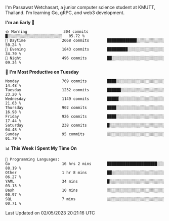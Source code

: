 
I'm Passawat Wetchasart, a junior computer science student at KMUTT, Thailand. I'm learning Go, gRPC, and web3 development.



<!--START_SECTION:waka-->
**I'm an Early 🐤** 

```text
🌞 Morning                304 commits         █░░░░░░░░░░░░░░░░░░░░░░░░   05.72 % 
🌆 Daytime                2668 commits        █████████████░░░░░░░░░░░░   50.24 % 
🌃 Evening                1843 commits        █████████░░░░░░░░░░░░░░░░   34.70 % 
🌙 Night                  496 commits         ██░░░░░░░░░░░░░░░░░░░░░░░   09.34 % 
```
📅 **I'm Most Productive on Tuesday** 

```text
Monday                   769 commits         ████░░░░░░░░░░░░░░░░░░░░░   14.48 % 
Tuesday                  1232 commits        ██████░░░░░░░░░░░░░░░░░░░   23.20 % 
Wednesday                1149 commits        █████░░░░░░░░░░░░░░░░░░░░   21.63 % 
Thursday                 902 commits         ████░░░░░░░░░░░░░░░░░░░░░   16.98 % 
Friday                   926 commits         ████░░░░░░░░░░░░░░░░░░░░░   17.44 % 
Saturday                 238 commits         █░░░░░░░░░░░░░░░░░░░░░░░░   04.48 % 
Sunday                   95 commits          ░░░░░░░░░░░░░░░░░░░░░░░░░   01.79 % 
```


📊 **This Week I Spent My Time On** 

```text
💬 Programming Languages: 
Go                       16 hrs 2 mins       ██████████████████████░░░   88.19 % 
Other                    1 hr 8 mins         ██░░░░░░░░░░░░░░░░░░░░░░░   06.27 % 
YAML                     34 mins             █░░░░░░░░░░░░░░░░░░░░░░░░   03.13 % 
Bash                     10 mins             ░░░░░░░░░░░░░░░░░░░░░░░░░   00.97 % 
SQL                      7 mins              ░░░░░░░░░░░░░░░░░░░░░░░░░   00.71 % 
```


 Last Updated on 02/05/2023 20:21:16 UTC
<!--END_SECTION:waka-->

<!--
**markpassawat/markpassawat** is a ✨ _special_ ✨ repository because its `README.md` (this file) appears on your GitHub profile.

Here are some ideas to get you started:

- 🔭 I’m currently working on ...
- 🌱 I’m currently learning ...
- 👯 I’m looking to collaborate on ...
- 🤔 I’m looking for help with ...
- 💬 Ask me about ...
- 📫 How to reach me: ...
- 😄 Pronouns: He/Him
- ⚡ Fun fact: ...
-->

